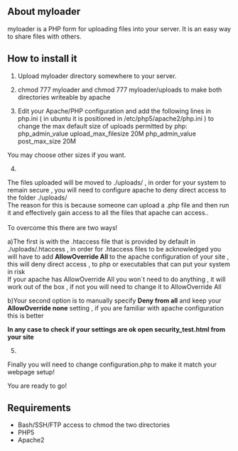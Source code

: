 About myloader
--------------

myloader is a PHP form for uploading files into your server. It is an easy way to share
files with others. 

How to install it
-----------------

1) Upload myloader directory somewhere to your server.

2) chmod 777 myloader and chmod 777 myloader/uploads to make both directories writeable by apache

3) Edit your Apache/PHP configuration and add the following lines in php.ini ( in ubuntu it is positioned in /etc/php5/apache2/php.ini ) to change the max default size of uploads permitted by php:
	php_admin_value upload_max_filesize 20M
	php_admin_value post_max_size 20M
	
You may choose other sizes if you want.

4)
 The files uploaded will be moved to ./uploads/ , in order for your system to remain secure , you will need to configure apache to deny direct access to the folder ./uploads/<br/> 
 The reason for this is because someone can upload a .php file and then run it and effectively gain access to all the files that apache can access..<br/> 
 <br/> 
 To overcome this there are two ways!

 a)The first is with the .htaccess file that is provided by default in ./uploads/.htaccess , in order for .htaccess files to be acknowledged you will have to add  <b> AllowOverride All </b> to the apache configuration of your site , this will deny direct access , to php or executables that can put your system in risk<br/>
If your apache has AllowOverride All you won`t need to do anything , it will work out of the box , if not you will need to change it to AllowOverride All

 b)Your second option is to manually specify <b>Deny from all</b> and keep your <b>AllowOverride none</b> setting , if you are familiar with apache configuration this is better 

<b>In any case to check if your settings are ok open security_test.html from your site</b>

5)
  Finally you will need to change configuration.php to make it match your webpage setup!

You are ready to go!


Requirements
------------

* Bash/SSH/FTP access to chmod the two directories<br/>
* PHP5<br/>
* Apache2<br/>
